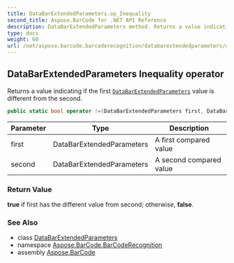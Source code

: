 ```yaml
---
title: DataBarExtendedParameters.op_Inequality
second_title: Aspose.BarCode for .NET API Reference
description: DataBarExtendedParameters method. Returns a value indicating if the first DataBarExtendedParameters value is different from the second
type: docs
weight: 60
url: /net/aspose.barcode.barcoderecognition/databarextendedparameters/op_inequality/
---
```

## DataBarExtendedParameters Inequality operator

Returns a value indicating if the first [`DataBarExtendedParameters`](../) value is different from the second.

```csharp
public static bool operator !=(DataBarExtendedParameters first, DataBarExtendedParameters second)
```

| Parameter | Type | Description |
| --- | --- | --- |
| first | DataBarExtendedParameters | A first compared value |
| second | DataBarExtendedParameters | A second compared value |

### Return Value

**true** if first has the different value from second; otherwise, **false**.

### See Also

* class [DataBarExtendedParameters](../)
* namespace [Aspose.BarCode.BarCodeRecognition](../../databarextendedparameters/)
* assembly [Aspose.BarCode](../../../)


